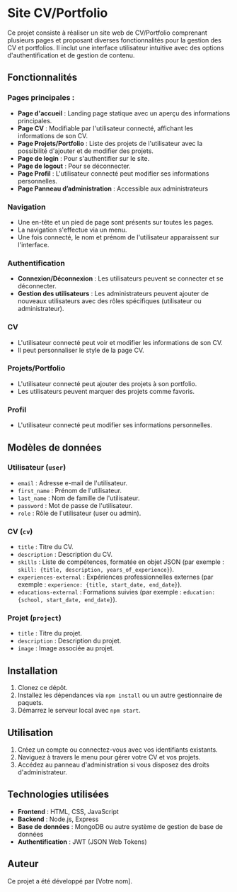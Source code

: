 # Site CV/Portfolio

Ce projet consiste à réaliser un site web de CV/Portfolio comprenant plusieurs pages et proposant diverses fonctionnalités pour la gestion des CV et portfolios. Il inclut une interface utilisateur intuitive avec des options d'authentification et de gestion de contenu.

## Fonctionnalités

### Pages principales :
- **Page d'accueil** : Landing page statique avec un aperçu des informations principales.
- **Page CV** : Modifiable par l'utilisateur connecté, affichant les informations de son CV.
- **Page Projets/Portfolio** : Liste des projets de l'utilisateur avec la possibilité d'ajouter et de modifier des projets.
- **Page de login** : Pour s'authentifier sur le site.
- **Page de logout** : Pour se déconnecter.
- **Page Profil** : L'utilisateur connecté peut modifier ses informations personnelles.
- **Page Panneau d’administration** : Accessible aux administrateurs

### Navigation
- Une en-tête et un pied de page sont présents sur toutes les pages.
- La navigation s'effectue via un menu.
- Une fois connecté, le nom et prénom de l'utilisateur apparaissent sur l'interface.

### Authentification
- **Connexion/Déconnexion** : Les utilisateurs peuvent se connecter et se déconnecter.
- **Gestion des utilisateurs** : Les administrateurs peuvent ajouter de nouveaux utilisateurs avec des rôles spécifiques (utilisateur ou administrateur).

### CV
- L'utilisateur connecté peut voir et modifier les informations de son CV.
- Il peut personnaliser le style de la page CV.

### Projets/Portfolio
- L'utilisateur connecté peut ajouter des projets à son portfolio.
- Les utilisateurs peuvent marquer des projets comme favoris.

### Profil
- L'utilisateur connecté peut modifier ses informations personnelles.

## Modèles de données

### Utilisateur (`user`)
- `email` : Adresse e-mail de l'utilisateur.
- `first_name` : Prénom de l'utilisateur.
- `last_name` : Nom de famille de l'utilisateur.
- `password` : Mot de passe de l'utilisateur.
- `role` : Rôle de l'utilisateur (user ou admin).

### CV (`cv`)
- `title` : Titre du CV.
- `description` : Description du CV.
- `skills` : Liste de compétences, formatée en objet JSON (par exemple : `skill: {title, description, years_of_experience}`).
- `experiences-external` : Expériences professionnelles externes (par exemple : `experience: {title, start_date, end_date}`).
- `educations-external` : Formations suivies (par exemple : `education: {school, start_date, end_date}`).

### Projet (`project`)
- `title` : Titre du projet.
- `description` : Description du projet.
- `image` : Image associée au projet.

## Installation

1. Clonez ce dépôt.
2. Installez les dépendances via `npm install` ou un autre gestionnaire de paquets.
3. Démarrez le serveur local avec `npm start`.

## Utilisation

1. Créez un compte ou connectez-vous avec vos identifiants existants.
2. Naviguez à travers le menu pour gérer votre CV et vos projets.
3. Accédez au panneau d'administration si vous disposez des droits d'administrateur.

## Technologies utilisées
- **Frontend** : HTML, CSS, JavaScript
- **Backend** : Node.js, Express
- **Base de données** : MongoDB ou autre système de gestion de base de données
- **Authentification** : JWT (JSON Web Tokens)

## Auteur

Ce projet a été développé par [Votre nom].
